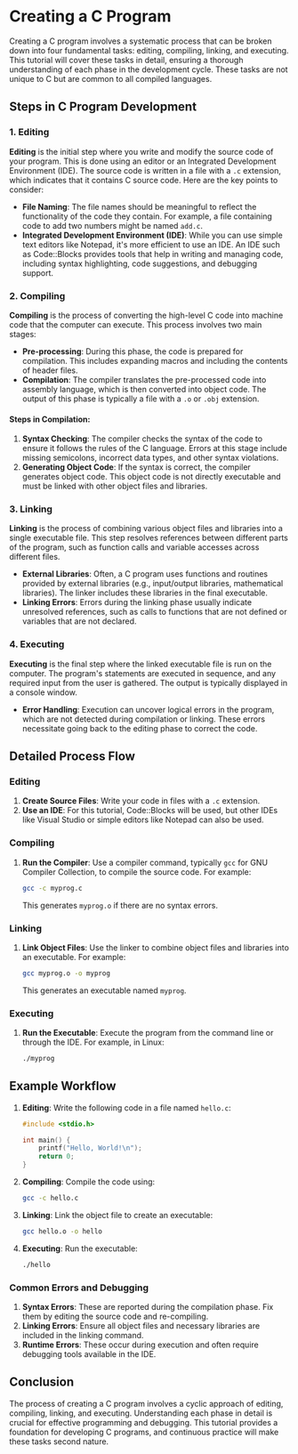 # Creating a C Program

Creating a C program involves a systematic process that can be broken down into four fundamental tasks: editing, compiling, linking, and executing. This tutorial will cover these tasks in detail, ensuring a thorough understanding of each phase in the development cycle. These tasks are not unique to C but are common to all compiled languages.

## Steps in C Program Development

### 1. Editing

**Editing** is the initial step where you write and modify the source code of your program. This is done using an editor or an Integrated Development Environment (IDE). The source code is written in a file with a `.c` extension, which indicates that it contains C source code. Here are the key points to consider:

- **File Naming**: The file names should be meaningful to reflect the functionality of the code they contain. For example, a file containing code to add two numbers might be named `add.c`.
- **Integrated Development Environment (IDE)**: While you can use simple text editors like Notepad, it's more efficient to use an IDE. An IDE such as Code::Blocks provides tools that help in writing and managing code, including syntax highlighting, code suggestions, and debugging support.

### 2. Compiling

**Compiling** is the process of converting the high-level C code into machine code that the computer can execute. This process involves two main stages:

- **Pre-processing**: During this phase, the code is prepared for compilation. This includes expanding macros and including the contents of header files.
- **Compilation**: The compiler translates the pre-processed code into assembly language, which is then converted into object code. The output of this phase is typically a file with a `.o` or `.obj` extension.

#### Steps in Compilation:

1. **Syntax Checking**: The compiler checks the syntax of the code to ensure it follows the rules of the C language. Errors at this stage include missing semicolons, incorrect data types, and other syntax violations.
2. **Generating Object Code**: If the syntax is correct, the compiler generates object code. This object code is not directly executable and must be linked with other object files and libraries.

### 3. Linking

**Linking** is the process of combining various object files and libraries into a single executable file. This step resolves references between different parts of the program, such as function calls and variable accesses across different files.

- **External Libraries**: Often, a C program uses functions and routines provided by external libraries (e.g., input/output libraries, mathematical libraries). The linker includes these libraries in the final executable.
- **Linking Errors**: Errors during the linking phase usually indicate unresolved references, such as calls to functions that are not defined or variables that are not declared.

### 4. Executing

**Executing** is the final step where the linked executable file is run on the computer. The program's statements are executed in sequence, and any required input from the user is gathered. The output is typically displayed in a console window.

- **Error Handling**: Execution can uncover logical errors in the program, which are not detected during compilation or linking. These errors necessitate going back to the editing phase to correct the code.

## Detailed Process Flow

### Editing

1. **Create Source Files**: Write your code in files with a `.c` extension.
2. **Use an IDE**: For this tutorial, Code::Blocks will be used, but other IDEs like Visual Studio or simple editors like Notepad can also be used.

### Compiling

1. **Run the Compiler**: Use a compiler command, typically `gcc` for GNU Compiler Collection, to compile the source code. For example:
   ```bash
   gcc -c myprog.c
   ```
   This generates `myprog.o` if there are no syntax errors.

### Linking

1. **Link Object Files**: Use the linker to combine object files and libraries into an executable. For example:
   ```bash
   gcc myprog.o -o myprog
   ```
   This generates an executable named `myprog`.

### Executing

1. **Run the Executable**: Execute the program from the command line or through the IDE. For example, in Linux:
   ```bash
   ./myprog
   ```

## Example Workflow

1. **Editing**: Write the following code in a file named `hello.c`:
   ```c
   #include <stdio.h>

   int main() {
       printf("Hello, World!\n");
       return 0;
   }
   ```

2. **Compiling**: Compile the code using:
   ```bash
   gcc -c hello.c
   ```

3. **Linking**: Link the object file to create an executable:
   ```bash
   gcc hello.o -o hello
   ```

4. **Executing**: Run the executable:
   ```bash
   ./hello
   ```

### Common Errors and Debugging

1. **Syntax Errors**: These are reported during the compilation phase. Fix them by editing the source code and re-compiling.
2. **Linking Errors**: Ensure all object files and necessary libraries are included in the linking command.
3. **Runtime Errors**: These occur during execution and often require debugging tools available in the IDE.

## Conclusion

The process of creating a C program involves a cyclic approach of editing, compiling, linking, and executing. Understanding each phase in detail is crucial for effective programming and debugging. This tutorial provides a foundation for developing C programs, and continuous practice will make these tasks second nature.